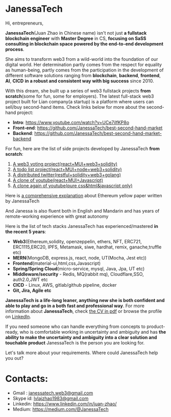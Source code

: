 # JanessaTech

Hi, entrepreneurs,

**JanessaTech**(Juan Zhao in Chinese name) isn't not just **a fullstack blockchain engineer** with **Master Degree** in CS, **focusing on SaSS consulting in blockchain space powered by the end-to-end development process**. 

She aims to transform web3 from a wild-world into the foundation of our digital world. Her determination partly comes from the respect for equality as human-being, partly comes from the participation in the development of different software solutions ranging from **blockchain**, **backend**, **frontend**, **AI**, **CICD** **in a robust and consistent way with big success** since 2010. 

With this dream, she built up a series of web3 fullstack projects **from scratch**(some for fun, some for employers). The latest full-stack web3 project built for Lian company(a startup) is a platform where users can sell/buy second-hand items. Check links below for more about the second-hand project: 
- **Intro**: https://www.youtube.com/watch?v=UCe7ilfKP8o
- **Front-end**: https://github.com/JanessaTech/best-second-hand-market
- **Backend**: https://github.com/JanessaTech/best-second-hand-market-backend

For fun, here are the list of side projects developed by JanessaTech **from scratch**:
1. [A web3 voting project(react+MUI+web3+solidity)](https://github.com/JanessaTech/exercises/tree/master/blockchain/my-dpps-home/my-voting)
2. [A todo list project(react+MUI+node+web3+solidity)](https://github.com/JanessaTech/exercises/tree/master/blockchain/my-dpps-home/todo)
3. [A distributed twitter(restful+solidity+web3+golang)](https://github.com/JanessaTech/mytwitter)
4. [A clone of youtube(react+MUI+Javascript)](https://github.com/JanessaTech/mui-youtube)
5. [A clone again of youtube(pure css&html&javascript only)](https://github.com/JanessaTech/exercises/tree/master/css%2Bdiv/dummy-youtube)

Here is [a comprehensive explanation](https://drive.google.com/file/d/1pUqBUUE4f-biyxiKqXWDjjLmK28HQGo8/view?usp=drive_link) about Ethereum yellow paper written by JanessaTech 

And Janessa is also fluent both in English and Mandarin and has years of remote-working experience with great autonomy

Here is the list of tech stacks JanessaTech has experienced/mastered **in the recent 5 years**:
- **Web3**(Ethereum,solidity, openzeppelin, ethers, NFT, ERC721, ERC1115,ERC20, IPFS, Metamask, siwe, hardhat, remix, ganache,truffle etc)
- **MERN**(MongoDB, express.js, react, node, UT(Mocha, Jest etc))
- **Frontend**(material-ui,html,css,Javascript)
- **Spring/Spring Cloud**(micro-service, mysql, Java, Jpa, UT etc)
- **Middleware/security** - Redis, MQ(rabbit mq), Cloudflare,SSO, auth2.0,JWT etc
- **CICD** - Linux, AWS, gitlab/github pipeline, docker
- **Git, Jira, Agile etc**

**JanessaTech is a life-long leaner, anything new she is both confident and able to play and go in a both fast and professional way**. For more information about **JanessaTech**, check [the CV in pdf](https://drive.google.com/file/d/1l_5brieVsYajU-PI0iych_EKZjtZFTyi/view?usp=drive_link) or browse the profile on [LinkedIn](https://www.linkedin.com/in/juan-zhao/).

If you need someone who can handle everything from concepts to product-ready, who is comfortable working in uncertainty and ambiguity and has **the ability to make the uncertainty and ambiguity into a clear solution and touchable product**
JanessaTech is the person you are looking for.

Let's talk more about your requirements. Where could JanessaTech help you out?

# Contacts: 
- Gmail : janessatech.web3@gmail.com
- Skype id: lvlajzhao1983@gmail.com
- Linkedin: https://www.linkedin.com/in/juan-zhao/
- Medium: https://medium.com/@JanessaTech

